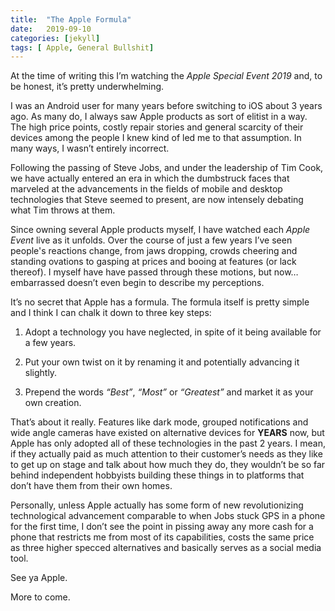 ```yaml
---
title:  "The Apple Formula"
date:   2019-09-10
categories: [jekyll]
tags: [ Apple, General Bullshit]
---
```



At the time of writing this I’m watching the *Apple Special Event 2019* and, to be honest, it’s pretty underwhelming. 


I was an Android user for many years before switching to iOS about 3 years ago. As many do, I always saw Apple products as sort of elitist in a way. The high price points, costly repair stories and general scarcity  of their devices among the people I knew kind of led me to that assumption. In many ways, I wasn’t entirely incorrect. 

Following the passing of Steve Jobs, and under the leadership of Tim Cook, we have actually entered an era in which the dumbstruck faces that marveled at the advancements in the fields of mobile and desktop technologies that Steve seemed to present, are now intensely debating what Tim throws at them.


Since owning several Apple products myself, I have watched each *Apple Event* live as it unfolds. Over the course of just a few years I’ve seen people's reactions change, from jaws dropping, crowds cheering and standing ovations to gasping at prices and booing at features (or lack thereof). I myself have have passed through these motions, but now… embarrassed doesn’t even begin to describe my perceptions.  

It’s no secret that Apple has a formula. The formula itself is pretty simple and I think I can chalk it down to three key steps:

1. Adopt a technology you have neglected, in spite of it being available for a few years.

2. Put your own twist on it by renaming it and potentially advancing it slightly.

3. Prepend the words *“Best”*, *“Most”* or *“Greatest”* and market it as your own creation.

That’s about it really. Features like dark mode, grouped notifications and wide angle cameras have existed on alternative devices for **YEARS** now, but Apple has only adopted all of these technologies in the past 2 years. I mean, if they actually paid as much attention to their customer’s needs as they like to get up on stage and talk about how much they do, they wouldn’t be so far behind independent hobbyists building these things in to platforms that don’t have them from their own homes.

Personally, unless Apple actually has some form of new revolutionizing technological advancement comparable to when Jobs stuck GPS in a phone for the first time, I don’t see the point in pissing away any more cash for a phone that restricts me from most of its capabilities, costs the same price as three higher specced alternatives and basically serves as a social media tool. 

See ya Apple.


More to come.